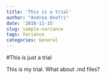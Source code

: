 ```yaml
---
title: 'This is a trial'
author: "Andrea Onofri"
date: '2018-11-15'
slug: sample-variance
tags: Variance
categories: General
---
```



#This is just a trial

This is my trial. What about .md files?